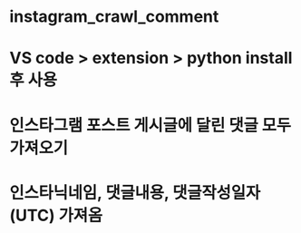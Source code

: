 # instagram_crawl_comment
# VS code > extension > python install 후 사용 
# 인스타그램 포스트 게시글에 달린 댓글 모두 가져오기
# 인스타닉네임, 댓글내용, 댓글작성일자(UTC) 가져옴
